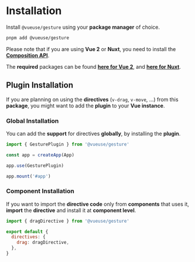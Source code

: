 # Installation

Install `@vueuse/gesture` using your **package manager** of choice.

```bash
pnpm add @vueuse/gesture
```

Please note that if you are using **Vue 2** or **Nuxt**, you need to install the [**Composition API**](https://v3.vuejs.org/guide/composition-api-introduction.html).

The **required** packages can be found [**here for Vue 2**](https://github.com/vuejs/composition-api), and [**here for Nuxt**](https://composition-api.nuxtjs.org/).

## Plugin Installation

If you are planning on using the **directives** (`v-drag`, `v-move`, ...) from this **package**, you might want to add the **plugin** to your **Vue instance**.

### Global Installation

You can add the **support** for directives **globally**, by installing the **plugin**.

```javascript
import { GesturePlugin } from '@vueuse/gesture'

const app = createApp(App)

app.use(GesturePlugin)

app.mount('#app')
```

### Component Installation

If you want to import the **directive code** only from **components** that uses it, **import** the **directive** and install it at **component level**.

```javascript
import { dragDirective } from '@vueuse/gesture'

export default {
  directives: {
    drag: dragDirective,
  },
}
```

